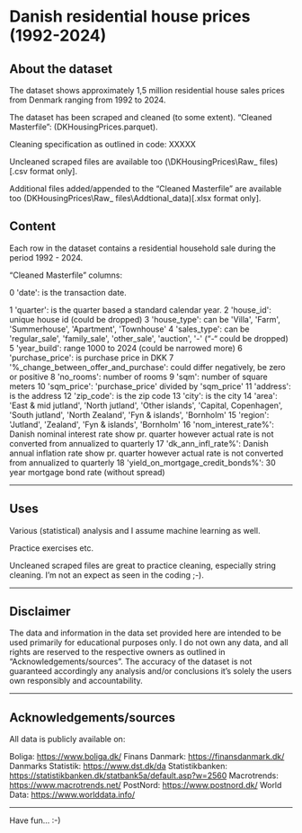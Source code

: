 # Danish residential house prices (1992-2024)

## About the dataset

The dataset shows approximately 1,5 million residential house sales prices from Denmark ranging from 1992 to 2024. 

The dataset has been scraped and cleaned (to some extent). “Cleaned Masterfile”: (DKHousingPrices.parquet). 

Cleaning specification as outlined in code: XXXXX

Uncleaned scraped files are available too (\DKHousingPrices\Raw_ files) [.csv format only].

Additional files added/appended to the “Cleaned Masterfile” are available too (DKHousingPrices\Raw_ files\Addtional_data)[.xlsx format only].

## Content
Each row in the dataset contains a residential household sale during the period 1992 - 2024.

“Cleaned Masterfile” columns:

0 'date': is the transaction date.

1 'quarter': is the quarter based a standard calendar year.
2 'house_id': unique house id (could be dropped)
3 'house_type': can be 'Villa', 'Farm', 'Summerhouse', 'Apartment', 'Townhouse'
4 'sales_type': can be 'regular_sale', 'family_sale', 'other_sale', 'auction', '-' (“-“ could be dropped)
5 'year_build': range 1000 to 2024 (could be narrowed more)
6 'purchase_price': is purchase price in DKK
7 '%_change_between_offer_and_purchase': could differ negatively, be zero or positive
8 'no_rooms': number of rooms
9 'sqm': number of square meters
10 'sqm_price': 'purchase_price' divided by 'sqm_price'
11 'address': is the address
12 'zip_code': is the zip code
13 'city': is the city
14 'area': 'East & mid jutland', 'North jutland', 'Other islands', 'Capital, Copenhagen', 'South jutland', 'North Zealand', 'Fyn & islands', 'Bornholm'
15 'region': 'Jutland', 'Zealand', 'Fyn & islands', 'Bornholm'
16 'nom_interest_rate%': Danish nominal interest rate show pr. quarter however actual rate is not converted from annualized to quarterly
17 'dk_ann_infl_rate%': Danish annual inflation rate show pr. quarter however actual rate is not converted from annualized to quarterly 
18 'yield_on_mortgage_credit_bonds%': 30 year mortgage bond rate (without spread)

*************************************

## Uses

Various (statistical) analysis and I assume machine learning as well. 

Practice exercises etc. 

Uncleaned scraped files are great to practice cleaning, especially string cleaning. I’m not an expect as seen in the coding ;-).

*************************************

## Disclaimer
The data and information in the data set provided here are intended to be used primarily for educational purposes only. I do not own any data, and all rights are reserved to the respective owners as outlined in “Acknowledgements/sources”. The accuracy of the dataset is not guaranteed accordingly any analysis and/or conclusions it’s solely the users own responsibly and accountability.

*************************************

## Acknowledgements/sources 

All data is publicly available on:

Boliga: https://www.boliga.dk/
Finans Danmark: https://finansdanmark.dk/
Danmarks Statistik: https://www.dst.dk/da
Statistikbanken: https://statistikbanken.dk/statbank5a/default.asp?w=2560
Macrotrends: https://www.macrotrends.net/ 
PostNord: https://www.postnord.dk/
World Data: https://www.worlddata.info/

*************************************

Have fun… :-)
